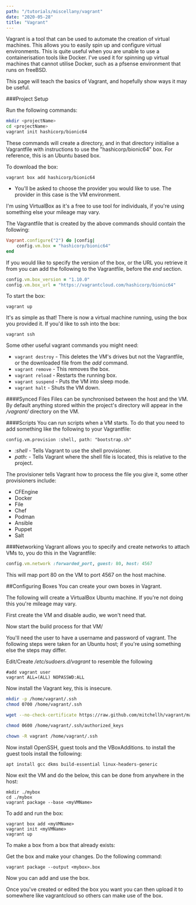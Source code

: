 ```yaml
---
path: "/tutorials/miscellany/vagrant"
date: "2020-05-28"
title: "Vagrant"
---
```


Vagrant is a tool that can be used to automate the creation of virtual machines. This allows you to easily spin up and configure virtual environments. This is quite useful when you are unable to use a containerisation tools like Docker. I've used it for spinning up virtual machines that cannot utilise Docker, such as a pfsense environment that runs on freeBSD.

This page will teach the basics of Vagrant, and hopefully show ways it may be useful.

###Project Setup

 Run the following commands:

 ```bash
 mkdir <projectName>
 cd <projectName>
 vagrant init hashicorp/bionic64
 ```

 These commands will create a directory, and in that directory initialise a Vagrantfile with instructions to use the "hashicorp/bionic64" box. For reference, this is an Ubuntu based box. 

 To download the box:

 ```
 vagrant box add hashicorp/bionic64
 ```
 * You'll be asked to choose the provider you would like to use. The provider in this case is the VM environment. 
 
 I'm using VirtualBox as it's a free to use tool for individuals, if you're using something else your mileage may vary.

The Vagrantfile that is created by the above commands should contain the following:

```ruby
Vagrant.configure("2") do |config|
    config.vm.box = "hashicorp/bionic64"
end
```

If you would like to specify the version of the box, or the URL you retrieve it from you can add the following to the Vagrantfile, before the *end* section.

```ruby
config.vm.box_version = "1.10.0"
config.vm.box_url = "https://vagrantcloud.com/hashicorp/bionic64"
```

To start the box:

```
vagrant up
```

It's as simple as that! There is now a virtual machine running, using the box you provided it. If you'd like to ssh into the box:

```
vagrant ssh
```

Some other useful vagrant commands you might need:

* `vagrant destroy` - This deletes the VM's drives but not the Vagrantfile, or the downloaded file from the *add* command.
* `vagrant remove` - This removes the box.
* `vagrant reload` - Restarts the running box.
* `vagrant suspend` - Puts the VM into sleep mode.
* `vagrant halt` - Shuts the VM down.

####Synced Files
Files can be synchronised between the host and the VM. By default anything stored within the project's directory will appear in the */vagrant/* directory on the VM.

####Scripts
You can run scripts when a VM starts. To do that you need to add something like the following to your Vagrantfile:

```
config.vm.provision :shell, path: "bootstrap.sh"
```
* *:shell* - Tells Vagrant to use the shell provisioner.
* *path:* - Tells Vagrant where the shell file is located, this is relative to the project.

The provisioner tells Vagrant how to process the file you give it, some other provisioners include:
* CFEngine
* Docker
* File
* Chef
* Podman
* Ansible
* Puppet
* Salt

###Networking
Vagrant allows you to specify and create networks to attach VMs to, you do this in the Vagrantfile:

```ruby
config.vm.network :forwarded_port, guest: 80, host: 4567
```
This will map port 80 on the VM to port 4567 on the host machine.

##Configuring Boxes
You can create your own boxes in Vagrant.

The following will create a VirtualBox Ubuntu machine. If you're not doing this you're mileage may vary.

First create the VM and disable audio, we won't need that. 

Now start the build process for that VM/

You'll need the user to have a username and password of vagrant. The following steps were taken for an Ubuntu host; if you're using something else the steps may differ.

Edit/Create */etc/sudoers.d/vagrant* to resemble the following
```
#add vagrant user
vagrant ALL=(ALL) NOPASSWD:ALL
```

Now install the Vagrant key, this is insecure.

```bash
mkdir -p /home/vagrant/.ssh
chmod 0700 /home/vagrant/.ssh

wget --no-check-certificate https://raw.github.com/mitchellh/vagrant/master/keys/vagrant.pub/ -O /home/vagrant/.ssh/authorized_keys

chmod 0600 /home/vagrant/.ssh/authorized_keys

chown -R vagrant /home/vagrant/.ssh
```

Now install OpenSSH, guest tools and the VBoxAdditions. to install the guest tools install the following:
```
apt install gcc dkms build-essential linux-headers-generic
```
Now exit the VM and do the below, this can be done from anywhere in the host:

```
mkdir ./mybox
cd ./mybox
vagrant package --base <myVMName>
```
To add and run the box:

```
vagrant box add <myVMName>
vagrant init <myVMName>
vagrant up
```

To make a box from a box that already exists:

Get the box and make your changes. Do the following command:
```
vagrant package --output <mybox>.box
```

Now you can add and use the box.

Once you've created or edited the box you want you can then upload it to somewhere like vagrantcloud so others can make use of the box.